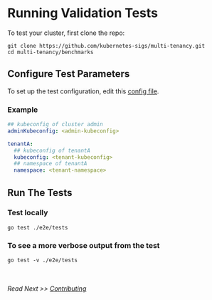 # Running Validation Tests


To test your cluster, first clone the repo:

```shell
git clone https://github.com/kubernetes-sigs/multi-tenancy.git
cd multi-tenancy/benchmarks
```

## Configure Test Parameters
To set up the test configuration, edit this [config file](../config.yaml). 

### Example

````yaml
## kubeconfig of cluster admin
adminKubeconfig: <admin-kubeconfig>

tenantA:
  ## kubeconfig of tenantA
  kubeconfig: <tenant-kubeconfig>
  ## namespace of tenantA
  namespace: <tenant-namespace>
````

## Run The Tests

### Test locally

```shell
go test ./e2e/tests
```

### To see a more verbose output from the test

```shell
go test -v ./e2e/tests
```
<br/><br/>
*Read Next >> [Contributing](contributing.md)*